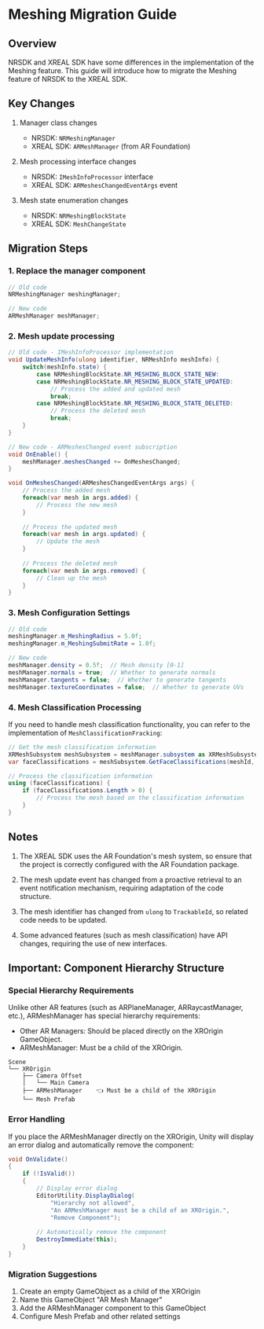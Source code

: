 # Meshing Migration Guide

## Overview

NRSDK and XREAL SDK have some differences in the implementation of the Meshing feature. This guide will introduce how to migrate the Meshing feature of NRSDK to the XREAL SDK.

## Key Changes

1. Manager class changes
   - NRSDK: `NRMeshingManager` 
   - XREAL SDK: `ARMeshManager` (from AR Foundation)

2. Mesh processing interface changes
   - NRSDK: `IMeshInfoProcessor` interface
   - XREAL SDK: `ARMeshesChangedEventArgs` event

3. Mesh state enumeration changes
   - NRSDK: `NRMeshingBlockState`
   - XREAL SDK: `MeshChangeState`

## Migration Steps

### 1. Replace the manager component

```csharp
// Old code
NRMeshingManager meshingManager;

// New code
ARMeshManager meshManager;
```

### 2. Mesh update processing

```csharp
// Old code - IMeshInfoProcessor implementation
void UpdateMeshInfo(ulong identifier, NRMeshInfo meshInfo) {
    switch(meshInfo.state) {
        case NRMeshingBlockState.NR_MESHING_BLOCK_STATE_NEW:
        case NRMeshingBlockState.NR_MESHING_BLOCK_STATE_UPDATED:
            // Process the added and updated mesh
            break;
        case NRMeshingBlockState.NR_MESHING_BLOCK_STATE_DELETED:
            // Process the deleted mesh
            break;
    }
}

// New code - ARMeshesChanged event subscription
void OnEnable() {
    meshManager.meshesChanged += OnMeshesChanged;
}

void OnMeshesChanged(ARMeshesChangedEventArgs args) {
    // Process the added mesh
    foreach(var mesh in args.added) {
        // Process the new mesh
    }
    
    // Process the updated mesh
    foreach(var mesh in args.updated) {
        // Update the mesh
    }
    
    // Process the deleted mesh
    foreach(var mesh in args.removed) {
        // Clean up the mesh
    }
}
```

### 3. Mesh Configuration Settings

```csharp
// Old code
meshingManager.m_MeshingRadius = 5.0f;
meshingManager.m_MeshingSubmitRate = 1.0f;

// New code
meshManager.density = 0.5f;  // Mesh density [0-1]
meshManager.normals = true;  // Whether to generate normals
meshManager.tangents = false;  // Whether to generate tangents
meshManager.textureCoordinates = false;  // Whether to generate UVs
```

### 4. Mesh Classification Processing

If you need to handle mesh classification functionality, you can refer to the implementation of `MeshClassificationFracking`:

```csharp
// Get the mesh classification information
XRMeshSubsystem meshSubsystem = meshManager.subsystem as XRMeshSubsystem;
var faceClassifications = meshSubsystem.GetFaceClassifications(meshId, Allocator.Persistent);

// Process the classification information
using (faceClassifications) {
    if (faceClassifications.Length > 0) {
        // Process the mesh based on the classification information
    }
}
```

## Notes

1. The XREAL SDK uses the AR Foundation's mesh system, so ensure that the project is correctly configured with the AR Foundation package.

2. The mesh update event has changed from a proactive retrieval to an event notification mechanism, requiring adaptation of the code structure.

3. The mesh identifier has changed from `ulong` to `TrackableId`, so related code needs to be updated.

4. Some advanced features (such as mesh classification) have API changes, requiring the use of new interfaces.

## Important: Component Hierarchy Structure

### Special Hierarchy Requirements
Unlike other AR features (such as ARPlaneManager, ARRaycastManager, etc.), ARMeshManager has special hierarchy requirements:

- Other AR Managers: Should be placed directly on the XROrigin GameObject.
- ARMeshManager: Must be a child of the XROrigin.

```
Scene
└── XROrigin
    ├── Camera Offset
    │   └── Main Camera
    ├── ARMeshManager    👈 Must be a child of the XROrigin
    └── Mesh Prefab
```

### Error Handling
If you place the ARMeshManager directly on the XROrigin, Unity will display an error dialog and automatically remove the component:
```csharp
void OnValidate()
{
    if (!IsValid())
    {
        // Display error dialog
        EditorUtility.DisplayDialog(
            "Hierarchy not allowed",
            "An ARMeshManager must be a child of an XROrigin.",
            "Remove Component");
        
        // Automatically remove the component
        DestroyImmediate(this);
    }
}
```

### Migration Suggestions
1. Create an empty GameObject as a child of the XROrigin
2. Name this GameObject "AR Mesh Manager"
3. Add the ARMeshManager component to this GameObject
4. Configure Mesh Prefab and other related settings
